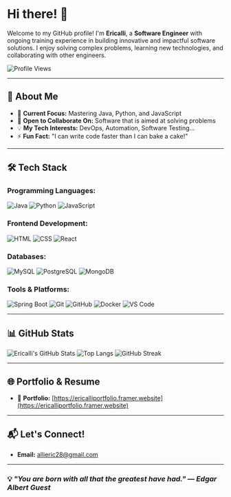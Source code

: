 # Hi there! 👋

Welcome to my GitHub profile! I'm **Ericalli**, a **Software Engineer** with ongoing training experience in building innovative and impactful software solutions. I enjoy solving complex problems, learning new technologies, and collaborating with other engineers.

![Profile Views](https://komarev.com/ghpvc/?username=Ericalli&style=flat-square)

---

## 🌟 About Me

- 🎯 **Current Focus:** Mastering Java, Python, and JavaScript  
- 👯 **Open to Collaborate On:** Software that is aimed at solving problems  
- 💡 **My Tech Interests:** DevOps, Automation, Software Testing...  
- ⚡ **Fun Fact:** "I can write code faster than I can bake a cake!"

---

## 🛠️ Tech Stack

### Programming Languages:
![Java](https://img.shields.io/badge/Java-007396?style=for-the-badge&logo=java&logoColor=white)
![Python](https://img.shields.io/badge/Python-3776AB?style=for-the-badge&logo=python&logoColor=white)
![JavaScript](https://img.shields.io/badge/JavaScript-F7DF1E?style=for-the-badge&logo=javascript&logoColor=black)

### Frontend Development:
![HTML](https://img.shields.io/badge/HTML5-E34F26?style=for-the-badge&logo=html5&logoColor=white)
![CSS](https://img.shields.io/badge/CSS3-1572B6?style=for-the-badge&logo=css3&logoColor=white)
![React](https://img.shields.io/badge/React-61DAFB?style=for-the-badge&logo=react&logoColor=black)

### Databases:
![MySQL](https://img.shields.io/badge/MySQL-4479A1?style=for-the-badge&logo=mysql&logoColor=white)
![PostgreSQL](https://img.shields.io/badge/PostgreSQL-316192?style=for-the-badge&logo=postgresql&logoColor=white)
![MongoDB](https://img.shields.io/badge/MongoDB-47A248?style=for-the-badge&logo=mongodb&logoColor=white)

### Tools & Platforms:
![Spring Boot](https://img.shields.io/badge/Spring%20Boot-6DB33F?style=for-the-badge&logo=spring-boot&logoColor=white)
![Git](https://img.shields.io/badge/Git-F05032?style=for-the-badge&logo=git&logoColor=white)
![GitHub](https://img.shields.io/badge/GitHub-181717?style=for-the-badge&logo=github&logoColor=white)
![Docker](https://img.shields.io/badge/Docker-2496ED?style=for-the-badge&logo=docker&logoColor=white)
![VS Code](https://img.shields.io/badge/VS_Code-007ACC?style=for-the-badge&logo=visual-studio-code&logoColor=white)

---

## 📊 GitHub Stats

![Ericalli's GitHub Stats](https://github-readme-stats.vercel.app/api?username=Ericalli&show_icons=true&theme=radical)
![Top Langs](https://github-readme-stats.vercel.app/api/top-langs/?username=Ericalli&layout=compact&theme=radical&exclude_repo=old-php-project,random-ruby-repo)
<img src="https://github-readme-streak-stats.herokuapp.com/?user=ericalli" alt="GitHub Streak" />


---

## 🌐 Portfolio & Resume

- 🧠 **Portfolio:** [https://ericalliportfolio.framer.website](https://ericalliportfolio.framer.website) 

---

## 📬 Let's Connect!

- **Email:** allieric28@gmail.com

---

### 💡 _"You are born with all that the greatest have had."_ — *Edgar Albert Guest*
